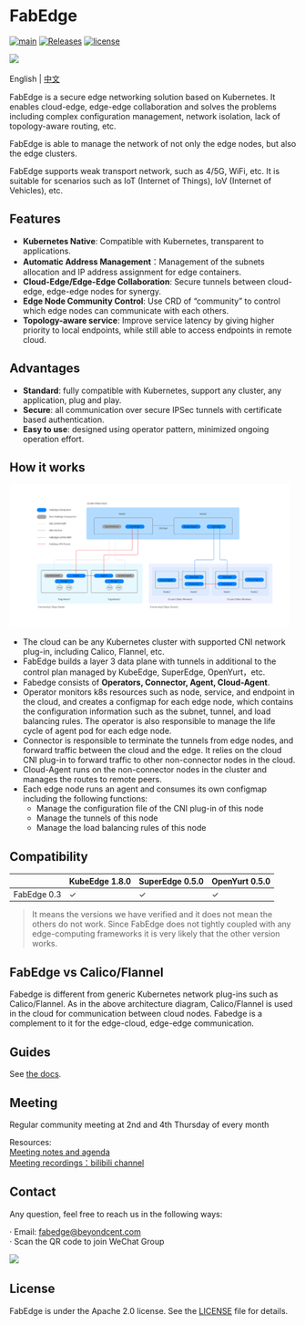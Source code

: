 # FabEdge

[![main](https://github.com/FabEdge/fabedge/actions/workflows/main.yml/badge.svg)](https://github.com/FabEdge/fabedge/actions/workflows/main.yml)
[![Releases](https://img.shields.io/github/release/fabedge/fabedge/all.svg?style=flat-square)](https://github.com/fabedge/fabedge/releases)
[![license](https://img.shields.io/badge/License-Apache%202.0-blue.svg)](https://github.com/FabEdge/fabedge/blob/main/LICENSE)

<img src="https://user-images.githubusercontent.com/88021699/132610524-c5adcbd3-d49a-4de4-94de-dab46d4a2ed5.jpg" width="40%">  

English | [中文](README_zh.md)

FabEdge is a secure edge networking solution based on Kubernetes. It enables cloud-edge, edge-edge collaboration and solves the problems including complex  configuration management, network isolation, lack of topology-aware routing, etc. 

FabEdge is able to manage the network of not only the edge nodes, but also the edge clusters. 

FabEdge supports weak transport network, such as 4/5G, WiFi, etc. It is suitable for scenarios such as IoT (Internet of Things),  IoV (Internet of Vehicles), etc.

## Features
* **Kubernetes Native**: Compatible with Kubernetes, transparent to applications.  
* **Automatic Address Management**：Management of the subnets allocation and IP address assignment for edge containers.  
* **Cloud-Edge/Edge-Edge Collaboration**: Secure tunnels between cloud-edge, edge-edge nodes for synergy.  
* **Edge Node Community Control**:  Use CRD of “community” to control which edge nodes can communicate with each others.  
* **Topology-aware service**: Improve service latency by giving higher priority to local endpoints, while still able to access endpoints in remote cloud.  

## Advantages
* **Standard**: fully compatible with Kubernetes, support any cluster, any application, plug and play.  
* **Secure**: all communication over secure IPSec tunnels with certificate based authentication.  
* **Easy to use**: designed using operator pattern, minimized ongoing operation effort.  

## How it works
<img src="docs/images/fabedge-arch.jpeg" alt="fabedge-arch" style="zoom:48%;" />

* The cloud can be any Kubernetes cluster with supported CNI network plug-in, including Calico, Flannel, etc.
* FabEdge builds a layer 3 data plane with tunnels in additional to the control plan managed by KubeEdge, SuperEdge, OpenYurt，etc.
* Fabedge consists of **Operators, Connector, Agent, Cloud-Agent**.
* Operator monitors k8s resources such as node, service, and endpoint in the cloud, and creates a configmap for each edge node, which contains the  configuration information such as the subnet, tunnel, and load balancing rules. The operator is also responsible to manage the life cycle of agent pod for each edge node.  
* Connector is responsible to terminate the tunnels from edge nodes, and forward traffic between the cloud and the edge. It relies on the cloud CNI plug-in to forward traffic to other non-connector nodes in the cloud.
* Cloud-Agent runs on the non-connector nodes in the cluster and manages the routes to remote peers.
* Each edge node runs an agent and consumes its own configmap including the following functions:
    - Manage the configuration file of the CNI plug-in of this node
    - Manage the tunnels of this node
    - Manage the load balancing rules of this node  

## Compatibility

|             | KubeEdge 1.8.0 | SuperEdge  0.5.0 | OpenYurt 0.5.0 |
| ----------- | -------------- | ---------------- | -------------- |
| FabEdge 0.3 | ✓              | ✓                | ✓              |

> It means the versions we have verified and it does not mean the others do not work. Since FabEdge does not tightly coupled with any edge-computing frameworks  it is very likely that the other version works.

## FabEdge vs Calico/Flannel 

Fabedge is different from generic Kubernetes network plug-ins such as Calico/Flannel. As in the above architecture diagram, Calico/Flannel is used in the cloud for communication between cloud nodes. Fabedge is a complement to it for the edge-cloud, edge-edge communication. 

## Guides
See  [the docs](docs/).

## Meeting
Regular community meeting at  2nd and 4th Thursday of every month  

Resources:  
[Meeting notes and agenda](https://shimo.im/docs/Wwt9TdGqgVvpDHJt)    
[Meeting recordings：bilibili channel](https://space.bilibili.com/524926244?spm_id_from=333.1007.0.0)  

## Contact
Any question, feel free to reach us in the following ways:

· Email: fabedge@beyondcent.com  
· Scan the QR code to join WeChat Group

<img src="https://user-images.githubusercontent.com/88021699/132612921-9c5b872e-f44d-4e6c-b854-16853669028a.png" width="20%">

## License
FabEdge is under the Apache 2.0 license. See the [LICENSE](https://github.com/FabEdge/fabedge/blob/main/LICENSE) file for details. 


